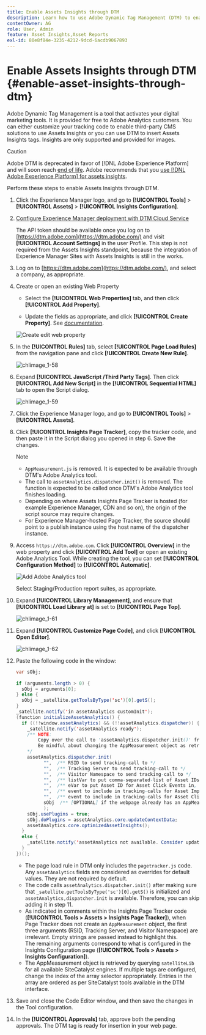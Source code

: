 ```yaml
---
title: Enable Assets Insights through DTM
description: Learn how to use Adobe Dynamic Tag Management (DTM) to enable Assets Insights.
contentOwner: AG
role: User, Admin
feature: Asset Insights,Asset Reports
exl-id: 80e8f84e-3235-4212-9dcd-6acdb9067893
---
```

# Enable Assets Insights through DTM {#enable-asset-insights-through-dtm}

Adobe Dynamic Tag Management is a tool that activates your digital marketing tools. It is provided for free to Adobe Analytics customers. You can either customize your tracking code to enable third-party CMS solutions to use Assets Insights or you can use DTM to insert Assets Insights tags. Insights are only supported and provided for images.

>[!CAUTION]
>
>Adobe DTM is deprecated in favor of [!DNL Adobe Experience Platform] and will soon reach [end of life](https://medium.com/launch-by-adobe/dtm-plans-for-a-sunset-3c6aab003a6f). Adobe recommends that you [use [!DNL Adobe Experience Platform] for assets insights](https://experienceleague.adobe.com/docs/experience-manager-learn/assets/advanced/asset-insights-launch-tutorial.html).

Perform these steps to enable Assets Insights through DTM.

1. Click the Experience Manager logo, and go to **[!UICONTROL Tools]** > **[!UICONTROL Assets]** > **[!UICONTROL Insights Configuration]**.
1. [Configure Experience Manager deployment with DTM Cloud Service](/help/sites-administering/dtm.md)

   The API token should be available once you log on to [https://dtm.adobe.com](https://dtm.adobe.com/) and visit **[!UICONTROL Account Settings]** in the user Profile. This step is not required from the Assets Insights standpoint, because the integration of Experience Manager Sites with Assets Insights is still in the works.

1. Log on to [https://dtm.adobe.com](https://dtm.adobe.com/), and select a company, as appropriate.
1. Create or open an existing Web Property

    * Select the **[!UICONTROL Web Properties]** tab, and then click **[!UICONTROL Add Property]**.

    * Update the fields as appropriate, and click **[!UICONTROL Create Property]**. See [documentation](https://experienceleague.adobe.com/docs/experience-manager-learn/getting-started-wknd-tutorial-develop/overview.html).

   ![Create edit web property](assets/Create-edit-web-property.png)

1. In the **[!UICONTROL Rules]** tab, select **[!UICONTROL Page Load Rules]** from the navigation pane and click **[!UICONTROL Create New Rule]**.

   ![chlimage_1-58](assets/chlimage_1-194.png)

1. Expand **[!UICONTROL JavaScript /Third Party Tags]**. Then click **[!UICONTROL Add New Script]** in the **[!UICONTROL Sequential HTML]** tab to open the Script dialog.

   ![chlimage_1-59](assets/chlimage_1-195.png)

1. Click the Experience Manager logo, and go to **[!UICONTROL Tools]** > **[!UICONTROL Assets]**.
1. Click **[!UICONTROL Insights Page Tracker]**, copy the tracker code, and then paste it in the Script dialog you opened in step 6. Save the changes.

   >[!NOTE]
   >
   >* `AppMeasurement.js` is removed. It is expected to be available through DTM's Adobe Analytics tool.
   >* The call to `assetAnalytics.dispatcher.init()` is removed. The function is expected to be called once DTM's Adobe Analytics tool finishes loading.
   >* Depending on where Assets Insights Page Tracker is hosted (for example Experience Manager, CDN and so on), the origin of the script source may require changes.
   >* For Experience Manager-hosted Page Tracker, the source should point to a publish instance using the host name of the dispatcher instance.

1. Access `https://dtm.adobe.com`. Click **[!UICONTROL Overview]** in the web property and click **[!UICONTROL Add Tool]** or open an existing Adobe Analytics Tool. While creating the tool, you can set **[!UICONTROL Configuration Method]** to **[!UICONTROL Automatic]**.

   ![Add Adobe Analytics tool](assets/Add-Adobe-Analytics-Tool.png)

   Select Staging/Production report suites, as appropriate.

1. Expand **[!UICONTROL Library Management]**, and ensure that **[!UICONTROL Load Library at]** is set to **[!UICONTROL Page Top]**.

   ![chlimage_1-61](assets/chlimage_1-197.png)

1. Expand **[!UICONTROL Customize Page Code]**, and click **[!UICONTROL Open Editor]**.

   ![chlimage_1-62](assets/chlimage_1-198.png)

1. Paste the following code in the window:

   ```Java
   var sObj;
  
   if (arguments.length > 0) {
     sObj = arguments[0];
   } else {
     sObj = _satellite.getToolsByType('sc')[0].getS();
   }
   _satellite.notify('in assetAnalytics customInit');
   (function initializeAssetAnalytics() {
     if ((!!window.assetAnalytics) && (!!assetAnalytics.dispatcher)) {
       _satellite.notify('assetAnalytics ready');
       /** NOTE:
           Copy over the call to 'assetAnalytics.dispatcher.init()' from Assets Pagetracker
           Be mindful about changing the AppMeasurement object as retrieved above.
       */
       assetAnalytics.dispatcher.init(
             "",  /** RSID to send tracking-call to */
             "",  /** Tracking Server to send tracking-call to */
             "",  /** Visitor Namespace to send tracking-call to */
             "",  /** listVar to put comma-separated-list of Asset IDs for Asset Impression Events in tracking-call, for example, 'listVar1' */
             "",  /** eVar to put Asset ID for Asset Click Events in, for example, 'eVar3' */
             "",  /** event to include in tracking-calls for Asset Impression Events, for example, 'event8' */
             "",  /** event to include in tracking-calls for Asset Click Events, for example, 'event7' */
             sObj  /** [OPTIONAL] if the webpage already has an AppMeasurement object, include the object here. If unspecified, Pagetracker Core shall create its own AppMeasurement object */
             );
       sObj.usePlugins = true;
       sObj.doPlugins = assetAnalytics.core.updateContextData;
       assetAnalytics.core.optimizedAssetInsights();
     }
     else {
       _satellite.notify('assetAnalytics not available. Consider updating the Custom Page Code', 4);
     }
   })();
   ```

    * The page load rule in DTM only includes the `pagetracker.js` code. Any `assetAnalytics` fields are considered as overrides for default values. They are not required by default.
    * The code calls `assetAnalytics.dispatcher.init()` after making sure that `_satellite.getToolsByType('sc')[0].getS()` is initialized and `assetAnalytics,dispatcher.init` is available. Therefore, you can skip adding it in step 11.
    * As indicated in comments within the Insights Page Tracker code (**[!UICONTROL Tools > Assets > Insights Page Tracker]**), when Page Tracker does not create an `AppMeasurement` object, the first three arguments (RSID, Tracking Server, and Visitor Namespace) are irrelevant. Empty strings are passed instead to highlight this.  
      The remaining arguments correspond to what is configured in the Insights Configuration page (**[!UICONTROL Tools > Assets > Insights Configuration]**).
    * The AppMeasurement object is retrieved by querying `satelliteLib` for all available SiteCatalyst engines. If multiple tags are configured, change the index of the array selector appropriately. Entries in the array are ordered as per SiteCatalyst tools available in the DTM interface.

1. Save and close the Code Editor window, and then save the changes in the Tool configuration.
1. In the **[!UICONTROL Approvals]** tab, approve both the pending approvals. The DTM tag is ready for insertion in your web page.
